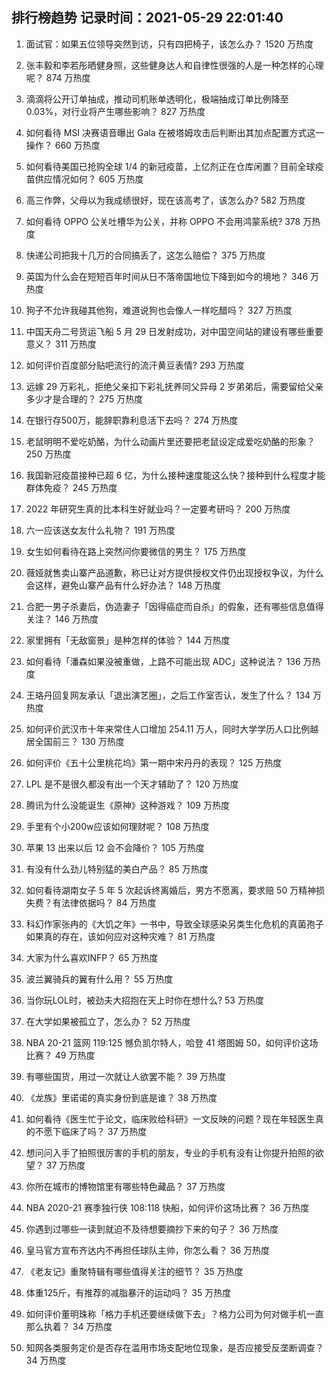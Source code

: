 
## 排行榜趋势 记录时间：2021-05-29 22:01:40
  
  1. 面试官：如果五位领导突然到访，只有四把椅子，该怎么办？ 1520 万热度
    
  2. 张丰毅和李若彤晒健身照，这些健身达人和自律性很强的人是一种怎样的心理呢？ 874 万热度
    
  3. 滴滴将公开订单抽成，推动司机账单透明化，极端抽成订单比例降至 0.03%，对行业将产生哪些影响？ 827 万热度
    
  4. 如何看待 MSI 决赛语音曝出 Gala 在被塔姆攻击后判断出其加点配置方式这一操作？ 660 万热度
    
  5. 如何看待美国已抢购全球 1/4 的新冠疫苗，上亿剂正在仓库闲置？目前全球疫苗供应情况如何？ 605 万热度
    
  6. 高三作弊，父母以为我成绩很好，现在该高考了，该怎么办? 582 万热度
    
  7. 如何看待 OPPO 公关吐槽华为公关，并称 OPPO 不会用鸿蒙系统? 378 万热度
    
  8. 快递公司把我十几万的合同搞丢了，这怎么赔偿？ 375 万热度
    
  9. 英国为什么会在短短百年时间从日不落帝国地位下降到如今的境地？ 346 万热度
    
  10. 狗子不允许我碰其他狗，难道说狗也会像人一样吃醋吗？ 327 万热度
    
  11. 中国天舟二号货运飞船 5 月 29 日发射成功，对中国空间站的建设有哪些重要意义？ 311 万热度
    
  12. 如何评价百度部分贴吧流行的流汗黄豆表情? 293 万热度
    
  13. 远嫁 29 万彩礼，拒绝父亲扣下彩礼抚养同父异母 2 岁弟弟后，需要留给父亲多少才是合理的？ 275 万热度
    
  14. 在银行存500万，能辞职靠利息活下去吗？ 274 万热度
    
  15. 老鼠明明不爱吃奶酪，为什么动画片里还要把老鼠设定成爱吃奶酪的形象？ 250 万热度
    
  16. 我国新冠疫苗接种已超 6 亿，为什么接种速度能这么快？接种到什么程度才能群体免疫？ 245 万热度
    
  17. 2022 年研究生真的比本科生好就业吗？一定要考研吗？ 200 万热度
    
  18. 六一应该送女友什么礼物？ 191 万热度
    
  19. 女生如何看待在路上突然问你要微信的男生？ 175 万热度
    
  20. 薇娅就售卖山寨产品道歉，称已让对方提供授权文件仍出现授权争议，为什么会这样，避免山寨产品有什么好办法？ 148 万热度
    
  21. 合肥一男子杀妻后，伪造妻子「因得癌症而自杀」的假象，还有哪些信息值得关注？ 146 万热度
    
  22. 家里拥有「无敌窗景」是种怎样的体验？ 144 万热度
    
  23. 如何看待「潘森如果没被重做，上路不可能出现 ADC」这种说法？ 136 万热度
    
  24. 王珞丹回复网友承认「退出演艺圈」，之后工作室否认，发生了什么？ 134 万热度
    
  25. 如何评价武汉市十年来常住人口增加 254.11 万人，同时大学学历人口比例越居全国前三？ 130 万热度
    
  26. 如何评价《五十公里桃花坞》第一期中宋丹丹的表现？ 125 万热度
    
  27. LPL 是不是很久都没有出一个天才辅助了？ 120 万热度
    
  28. 腾讯为什么没能诞生《原神》这种游戏？ 109 万热度
    
  29. 手里有个小200w应该如何理财呢？ 108 万热度
    
  30. 苹果 13 出来以后 12 会不会降价？ 105 万热度
    
  31. 有没有什么劲儿特别猛的美白产品？ 85 万热度
    
  32. 如何看待湖南女子 5 年 5 次起诉终离婚后，男方不愿离，要求赔 50 万精神损失费？有法律依据吗？ 84 万热度
    
  33. 科幻作家张冉的《大饥之年》一书中，导致全球感染另类生化危机的真菌孢子如果真的存在，该如何应对这种灾难？ 81 万热度
    
  34. 大家为什么喜欢INFP？ 65 万热度
    
  35. 波兰翼骑兵的翼有什么用？ 55 万热度
    
  36. 当你玩LOL时，被劲夫大招抱在天上时你在想什么? 53 万热度
    
  37. 在大学如果被孤立了，怎么办？ 52 万热度
    
  38. NBA 20-21 篮网 119:125 憾负凯尔特人，哈登 41 塔图姆 50，如何评价这场比赛？ 49 万热度
    
  39. 有哪些国货，用过一次就让人欲罢不能？ 39 万热度
    
  40. 《龙族》里诺诺的真实身份到底是谁？ 38 万热度
    
  41. 如何看待《医生忙于论文，临床败给科研》一文反映的问题？现在年轻医生真的不愿下临床了吗？ 37 万热度
    
  42. 想问问入手了拍照很厉害的手机的朋友，专业的手机有没有让你提升拍照的欲望？ 37 万热度
    
  43. 你所在城市的博物馆里有哪些特色藏品？ 37 万热度
    
  44. NBA 2020-21 赛季独行侠 108:118 快船，如何评价这场比赛？ 36 万热度
    
  45. 你遇到过哪些一读到就迫不及待想要摘抄下来的句子？ 36 万热度
    
  46. 皇马官方宣布齐达内不再担任球队主帅，你怎么看？ 36 万热度
    
  47. 《老友记》重聚特辑有哪些值得关注的细节？ 35 万热度
    
  48. 体重125斤，有推荐的减脂暴汗的运动吗？ 35 万热度
    
  49. 如何评价董明珠称「格力手机还要继续做下去」？格力公司为何对做手机一直那么执着？ 34 万热度
    
  50. 知网各类服务定价是否存在滥用市场支配地位现象，是否应接受反垄断调查？ 34 万热度
    